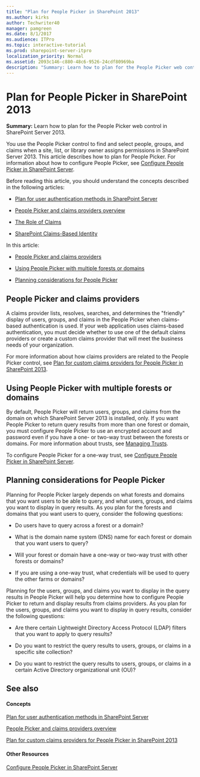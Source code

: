 ```yaml
---
title: "Plan for People Picker in SharePoint 2013"
ms.author: kirks
author: Techwriter40
manager: pamgreen
ms.date: 8/1/2017
ms.audience: ITPro
ms.topic: interactive-tutorial
ms.prod: sharepoint-server-itpro
localization_priority: Normal
ms.assetid: 2093c146-c880-48c6-9526-24cdf80969ba
description: "Summary: Learn how to plan for the People Picker web control in SharePoint Server 2013."
---
```


# Plan for People Picker in SharePoint 2013

 **Summary:** Learn how to plan for the People Picker web control in SharePoint Server 2013. 
  
You use the People Picker control to find and select people, groups, and claims when a site, list, or library owner assigns permissions in SharePoint Server 2013. This article describes how to plan for People Picker. For information about how to configure People Picker, see [Configure People Picker in SharePoint Server](http://technet.microsoft.com/library/8ad598cc-1f86-4c59-af28-78f66e49fe11%28Office.14%29.aspx).
  
Before reading this article, you should understand the concepts described in the following articles: 
  
- [Plan for user authentication methods in SharePoint Server](../security-for-sharepoint-server/plan-user-authentication.md)
    
- [People Picker and claims providers overview](people-picker-and-claims-providers-overview.md)
    
- [The Role of Claims](https://go.microsoft.com/fwlink/p/?LinkID=208326)
    
- [SharePoint Claims-Based Identity](https://go.microsoft.com/fwlink/p/?LinkID=196647)
    
In this article:
  
- [People Picker and claims providers](#claimproviders)
    
- [Using People Picker with multiple forests or domains](#forests)
    
- [Planning considerations for People Picker](#planning)
    
## People Picker and claims providers
<a name="claimproviders"> </a>

A claims provider lists, resolves, searches, and determines the "friendly" display of users, groups, and claims in the People Picker when claims-based authentication is used. If your web application uses claims-based authentication, you must decide whether to use one of the default claims providers or create a custom claims provider that will meet the business needs of your organization.
  
For more information about how claims providers are related to the People Picker control, see [Plan for custom claims providers for People Picker in SharePoint 2013](plan-for-custom-claims-providers-for-people-picker.md).
  
## Using People Picker with multiple forests or domains
<a name="forests"> </a>

By default, People Picker will return users, groups, and claims from the domain on which SharePoint Server 2013 is installed, only. If you want People Picker to return query results from more than one forest or domain, you must configure People Picker to use an encrypted account and password even if you have a one- or two-way trust between the forests or domains. For more information about trusts, see [Managing Trusts](https://go.microsoft.com/fwlink/p/?LinkId=207573).
  
To configure People Picker for a one-way trust, see [Configure People Picker in SharePoint Server](http://technet.microsoft.com/library/8ad598cc-1f86-4c59-af28-78f66e49fe11%28Office.14%29.aspx).
  
## Planning considerations for People Picker
<a name="planning"> </a>

Planning for People Picker largely depends on what forests and domains that you want users to be able to query, and what users, groups, and claims you want to display in query results. As you plan for the forests and domains that you want users to query, consider the following questions:
  
- Do users have to query across a forest or a domain?
    
- What is the domain name system (DNS) name for each forest or domain that you want users to query?
    
- Will your forest or domain have a one-way or two-way trust with other forests or domains?
    
- If you are using a one-way trust, what credentials will be used to query the other farms or domains?
    
Planning for the users, groups, and claims you want to display in the query results in People Picker will help you determine how to configure People Picker to return and display results from claims providers. As you plan for the users, groups, and claims you want to display in query results, consider the following questions:
  
- Are there certain Lightweight Directory Access Protocol (LDAP) filters that you want to apply to query results?
    
- Do you want to restrict the query results to users, groups, or claims in a specific site collection?
    
- Do you want to restrict the query results to users, groups, or claims in a certain Active Directory organizational unit (OU)?
    
## See also
<a name="planning"> </a>

#### Concepts

[Plan for user authentication methods in SharePoint Server](../security-for-sharepoint-server/plan-user-authentication.md)
  
[People Picker and claims providers overview](people-picker-and-claims-providers-overview.md)
  
[Plan for custom claims providers for People Picker in SharePoint 2013](plan-for-custom-claims-providers-for-people-picker.md)
#### Other Resources

[Configure People Picker in SharePoint Server](http://technet.microsoft.com/library/8ad598cc-1f86-4c59-af28-78f66e49fe11%28Office.14%29.aspx)

